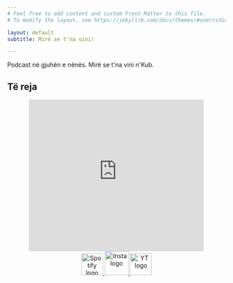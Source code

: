```yaml
---
# Feel free to add content and custom Front Matter to this file.
# To modify the layout, see https://jekyllrb.com/docs/themes/#overriding-theme-defaults

layout: default
subtitle: Mirë se t'na vini!

---
```


Podcast në gjuhën e nënës. Mirë se t'na vini n'Kub. 
## Të reja

<center>

<iframe width="80%" height="350" src="https://www.youtube.com/embed/OQGlmLhAoVE" title="YouTube video player" frameborder="0" allow="accelerometer; autoplay; clipboard-write; encrypted-media; gyroscope; picture-in-picture; web-share" allowfullscreen></iframe>
</center>


<center>
<div>
    <a href="https://open.spotify.com/embed/episode/5VdNFXwIC7sL7hGNz4TFPn/video?utm_source=generator"  target="_blank" > <img alt="Spotify logo" src="{{ site.baseurl }}/assets/img/spotifyweb.png" height="50"> </a>
    <a href= "https://www.instagram.com/nkub.podcast/" target="_blank"> <img alt="Insta logo" src="{{ site.baseurl }}/assets/img/instaweb.png" height="55"> </a>
    <a href="https://www.youtube.com/watch?v=OQGlmLhAoVE&t=2s"  target="_blank" > <img alt="YT logo" src="{{ site.baseurl }}/assets/img/ytweb.png" height="50">  </a>


</div>
</center>
